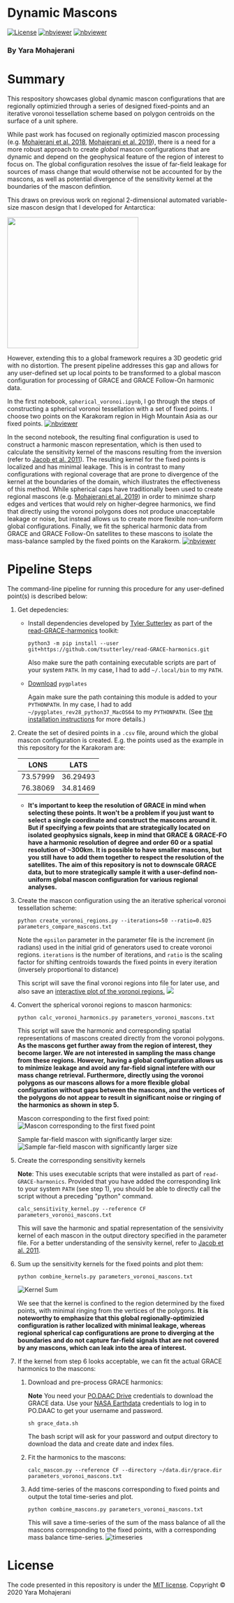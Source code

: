 Dynamic Mascons
====================

[![License](https://img.shields.io/badge/license-MIT-green.svg)](https://github.com/yaramohajerani/FrontLearning/blob/master/LICENSE)
[![nbviewer](https://raw.githubusercontent.com/jupyter/design/master/logos/Badges/nbviewer_badge.svg)](https://nbviewer.jupyter.org/github/yaramohajerani/dynamic_mascons/blob/main/spherical_voronoi.ipynb)
[![nbviewer](https://raw.githubusercontent.com/jupyter/design/master/logos/Badges/nbviewer_badge.svg)](https://nbviewer.jupyter.org/github/yaramohajerani/dynamic_mascons/blob/main/voronoi_to_mascon.ipynb)

### By Yara Mohajerani

# Summary 

This respository showcases global dynamic mascon configurations that are regionally optimizied through a series of designed fixed-points and an iterative voronoi tessellation scheme based on polygon centroids on the surface of a unit sphere. 

While past work has focused on regionally optimizied mascon processing (e.g. [Mohajerani et al. 2018](https://doi.org/10.1029/2018GL078173), [Mohajerani et al. 2019](https://doi.org/10.1029/2019GL084665)), there is a need for a more robust approach to create *global* mascon configurations that are dynamic and depend on the geophysical feature of the region of interest to focus on. The global configuration resolves the issue of far-field leakage for sources of mass change that would otherwise not be accounted for by the mascons, as well as potential divergence of the sensitivity kernel at the boundaries of the mascon defintion.

This draws on previous work on regional 2-dimensional automated variable-size mascon design that I developed for Antarctica:

<img src="./imgs/sample_antarctica.gif" width="300"/>

However, extending this to a global framework requires a 3D geodetic grid with no distortion. The present pipeline addresses this gap and allows for any user-defined set up local points to be transformed to a global mascon configuration for processing of GRACE and GRACE Follow-On harmonic data.

In the first notebook, `spherical_voronoi.ipynb`, I go through the steps of constructing a spherical voronoi tessellation with a set of fixed points. I choose two points on the Karakoram region in High Mountain Asia as our fixed points. 
[![nbviewer](https://raw.githubusercontent.com/jupyter/design/master/logos/Badges/nbviewer_badge.svg)](https://nbviewer.jupyter.org/github/yaramohajerani/dynamic_mascons/blob/main/spherical_voronoi.ipynb)

In the second notebook, the resulting final configuration is used to construct a harmonic mascon representation, which is then used to calculate the sensitivity kernel of the mascons resulting from the inversion (refer to [Jacob et al. 2011](http://doi.org/10.1007/s00190-011-0522-7)). The resulting kernel for the fixed points is localized and has minimal leakage. This is in contrast to many configurations with regional coverage that are prone to divergence of the kernel at the boundaries of the domain, which illustrates the effectiveness of this method. While spherical caps have traditionally been used to create regional mascons (e.g. [Mohajerani et al. 2019](https://doi.org/10.1029/2019GL084665)) in order to minimze sharp edges and vertices that would rely on higher-degree harmonics, we find that directly using the voronoi polygons does not produce unacceptable leakage or noise, but instead allows us to create more flexible non-uniform global configurations. Finally, we fit the spherical harmonic data from GRACE and GRACE Follow-On satellites to these mascons to isolate the mass-balance sampled by the fixed points on the Karakorm.
[![nbviewer](https://raw.githubusercontent.com/jupyter/design/master/logos/Badges/nbviewer_badge.svg)](https://nbviewer.jupyter.org/github/yaramohajerani/dynamic_mascons/blob/main/voronoi_to_mascon.ipynb)

# Pipeline Steps
The command-line pipeline for running this procedure for any user-defined point(s) is described below:

1. Get depedencies:
   * Install dependencies developed by [Tyler Sutterley](https://github.com/tsutterley) as part of the [read-GRACE-harmonics]() toolkit:
      ```
      python3 -m pip install --user git+https://github.com/tsutterley/read-GRACE-harmonics.git
      ```
	  Also make sure the path containing executable scripts	are part of your system `PATH`. In my case, I had to add `~/.local/bin` to my `PATH`.

   * [Download](https://www.gplates.org/download.html) `pygplates`
	
	 Again make sure the path containing this module is added to your `PYTHONPATH`. In my case, I had to add `~/pygplates_rev28_python37_MacOS64` to my `PYTHONPATH`. (See [the installation instructions](https://www.gplates.org/docs/pygplates/pygplates_getting_started.html#installation) for more details.)

2. Create the set of desired points in a `.csv` file, around which the global mascon configuration is created. E.g. the points used as the example in this repository for the Karakoram are:

    |LONS    | LATS    |
    |:------:|:-------:|
    |73.57999|36.29493 |
    |76.38069|34.81469 |
    * **It's important to keep the resolution of GRACE in mind when selecting these points. It won't be a problem if you just want to select a single coordinate and construct the mascons around it. But if specifying a few points that are strategically located on isolated geophysics signals, keep in mind that GRACE & GRACE-FO have a harmonic resolution of degree and order 60 or a spatial resolution of ~300km. It is possible to have smaller mascons, but you still have to add them together to respect the resolution of the satellites. The aim of this repository is not to downscale GRACE data, but to more strategically sample it with a user-defind non-uniform global mascon configuration for various regional analyses.**
3. Create the mascon configuration using the an iterative spherical voronoi tessellation scheme:
    ```
	python create_voronoi_regions.py --iterations=50 --ratio=0.025 parameters_compare_mascons.txt
	```
	Note the `epsilon` parameter in the parameter file is the increment (in radians) used in the initial grid of generators used to create voronoi regions. `iterations` is the number of iterations, and `ratio` is the scaling factor for shifting centroids towards the fixed points in every iteration (inversely proportional to distance)

	This script will save the final voronoi regions into file for later use, and also save an [interactive plot of the voronoi regions.](./imgs/spherical_voronoi_regions.html)
	![](./imgs/voronoi_regions.png)
4. Convert the spherical voronoi regions to mascon harmonics:
    ```
	python calc_voronoi_harmonics.py parameters_voronoi_mascons.txt
	```

	This script will save the harmonic and corresponding spatial representations of mascons created directly from the voronoi polygons. **As the mascons get further away from the region of interest, they become larger. We are not interested in sampling the mass change from these regions. However, having a global configuration allows us to minimize leakage and avoid any far-field signal intefere with our mass change retrieval. Furthermore, directly using the voronoi polygons as our mascons allows for a more flexible global configuration without gaps between the mascons, and the vertices of the polygons do not appear to result in significant noise or ringing of the harmonics as shown in step 5.**

	Mascon corresponding to the first fixed point:
	![Mascon corresponding to the first fixed point](./imgs/harmonics_0.png)

    Sample far-field mascon with significantly larger size:
	![Sample far-field mascon with significantly larger size](./imgs/harmonics_37.png)
5. Create the corresponding sensitivity kernels

   **Note**: This uses executable scripts that were installed as part of `read-GRACE-harmonics`. Provided that you have added the corresponding link to your system `PATH` (see step 1), you should be able to directly call the script without a preceding "python" command.
   ```
   calc_sensitivity_kernel.py --reference CF parameters_voronoi_mascons.txt
   ```

   This will save the harmonic and spatial representation of the sensivivity kernel of each mascon in the output directory specified in the parameter file. For a better understanding of the sensivity kernel, refer to [Jacob et al. 2011](http://doi.org/10.1007/s00190-011-0522-7).
6. Sum up the sensitivity kernels for the fixed points and plot them:
   ```
   python combine_kernels.py parameters_voronoi_mascons.txt
   ```
   ![Kernel Sum](./imgs/kernel_sum.png)

   We see that the kernel is confined to the region determined by the fixed points, with minimal ringing from the vertices of the polygons. **It is noteworthy to emphasize that this global regionally-optimizied configuration is rather localized with minimal leakage, whereas regional spherical cap configurations are prone to diverging at the boundaries and do not capture far-field signals that are not covered by any mascons, which can leak into the area of interest.**
7. If the kernel from step 6 looks acceptable, we can fit the actual GRACE harmonics to the mascons:
   1. Download and pre-process GRACE harmonics:

      **Note** You need your [PO.DAAC Drive](https://podaac-tools.jpl.nasa.gov/drive/) credentials to download the GRACE data. Use your [NASA Earthdata](https://urs.earthdata.nasa.gov) credentials  to log in to PO.DAAC to get your username and password.
      ```
	  sh grace_data.sh
	  ```
	  The bash script will ask for your password and output directory to download the data and create date and index files.
   2. Fit the harmonics to the mascons:
	  ```
	  calc_mascon.py --reference CF --directory ~/data.dir/grace.dir parameters_voronoi_mascons.txt
	  ```
   3. Add time-series of the mascons corresponding to fixed points and output the total time-series and plot.
      ```
	  python combine_mascons.py parameters_voronoi_mascons.txt
	  ```
	  This will save a time-series of the sum of the mass balance of all the mascons corresponding to the fixed points, with a corresponding mass balance time-series.
	  ![timeseries](./imgs/timeseries.png)

# License
The code presented in this repository is under the [MIT license](./LICENSE).
Copyright &copy; 2020 Yara Mohajerani